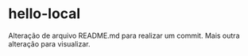 # hello-local
Alteração de arquivo README.md para realizar um commit.
Mais outra alteração para visualizar.

